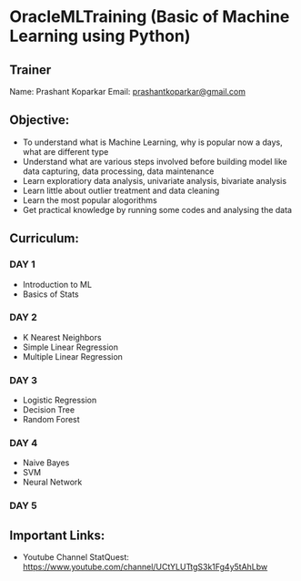 # OracleMLTraining (Basic of Machine Learning using Python)

## Trainer
Name: Prashant Koparkar
Email: prashantkoparkar@gmail.com

## Objective:
* To understand what is Machine Learning, why is popular now a days, what are different type
* Understand what are various steps involved before building model like data capturing, data processing, data maintenance
* Learn exploratiory data analysis, univariate analysis, bivariate analysis
* Learn little about outlier treatment and data cleaning
* Learn the most popular alogorithms
* Get practical knowledge by running some codes and analysing the data

## Curriculum:

### DAY 1
* Introduction to ML
* Basics of Stats

### DAY 2
* K Nearest Neighbors
* Simple Linear Regression
* Multiple Linear Regression

### DAY 3
* Logistic Regression
* Decision Tree
* Random Forest

### DAY 4
* Naive Bayes
* SVM
* Neural Network

### DAY 5


## Important Links:
* Youtube Channel StatQuest: https://www.youtube.com/channel/UCtYLUTtgS3k1Fg4y5tAhLbw

